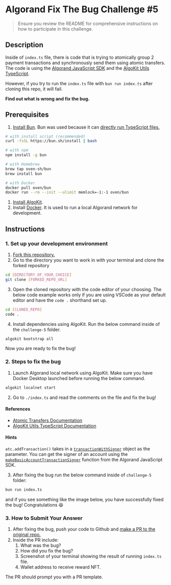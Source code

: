 # Algorand Fix The Bug Challenge #5

> Ensure you review the README for comprehensive instructions on how to participate in this challenge.

## Description

Inside of `index.ts` file, there is code that is trying to atomically group 2 payment transactions and synchronously send them using atomic transfers. The code is using the [Algorand JavaScript SDK](https://github.com/algorand/js-algorand-sdk) and the [AlgoKit Utils TypeScript](https://github.com/algorandfoundation/algokit-utils-ts/tree/main). 

However, if you try to run the `index.ts` file with `bun run index.ts` after cloning this repo, it will fail.

**Find out what is wrong and fix the bug.**

## Prerequisites
1. [Install Bun](https://bun.sh/docs/installation). Bun was used because it can [directly run TypeScript files.](https://bun.sh/docs/runtime/typescript)
```bash
# with install script (recommended)
curl -fsSL https://bun.sh/install | bash

# with npm
npm install -g bun

# with Homebrew
brew tap oven-sh/bun
brew install bun

# with Docker
docker pull oven/bun
docker run --rm --init --ulimit memlock=-1:-1 oven/bun
```
1. [Install AlgoKit](https://developer.algorand.org/docs/get-started/algokit/#install-algokit:~:text=Install%20AlgoKit-,%C2%B6,-Windows).
2. Install [Docker](https://www.docker.com/products/docker-desktop/). It is used to run a local Algorand network for development.

## Instructions

### 1. Set up your development environment
1. [Fork this repository.](https://docs.github.com/en/pull-requests/collaborating-with-pull-requests/working-with-forks/fork-a-repo)
2. Go to the directory you want to work in with your terminal and clone the forked repository
```bash
cd [DIRECTORY_OF_YOUR_CHOICE]
git clone [FORKED_REPO_URL]
```
3. Open the cloned repository with the code editor of your choosing. The below code example works only if you are using VSCode as your default editor and have the `code .` shorthand set up.
```bash
cd [CLONED_REPO]
code . 
```
4. Install dependencies using AlgoKit. Run the below command inside of the `challenge-5` folder.
```bash
algokit bootstrap all
```

Now you are ready to fix the bug!

### 2. Steps to fix the bug
1. Launch Algorand local network using AlgoKit. Make sure you have Docker Desktop launched before running the below command.
```bash
algokit localnet start
```
2. Go to `./index.ts` and read the comments on the file and fix the bug!

#### References 
- [Atomic Transfers Documentation](https://developer.algorand.org/docs/get-details/atc/?from_query=atomic#template-modal-overlay)
- [AlgoKit Utils TypeScript Documentation](https://github.com/algorandfoundation/algokit-utils-ts/blob/main/docs/capabilities/transaction.md)

#### Hints 
`atc.addTransaction()` takes in a [`transactionWithSigner`](https://github.com/algorand/js-algorand-sdk/blob/6fdfa116f0e47e68982281028fdc817577c6aab7/src/signer.ts#L105) object as the parameter. You can get the signer of an account using the [`makeBasicAccountTransactionSigner`](https://github.com/algorand/js-algorand-sdk/blob/6fdfa116f0e47e68982281028fdc817577c6aab7/src/signer.ts#L23) function from the Algorand JavaScript SDK.

3. After fixing the bug run the below command inside of `challenge-5` folder: 
```bash
bun run index.ts
```
and if you see something like the image below, you have successfully fixed the bug! Congratulations 😆

### 3. How to Submit Your Answer
1. After fixing the bug, push your code to Github and [make a PR to the original repo.](https://docs.github.com/en/pull-requests/collaborating-with-pull-requests/proposing-changes-to-your-work-with-pull-requests/creating-a-pull-request-from-a-fork) 
2. Inside the PR include:
   1. What was the bug?
   2. How did you fix the bug?
   3. Screenshot of your terminal showing the result of running `index.ts` file.
   4. Wallet address to receive reward NFT.

The PR should prompt you with a PR template. 
